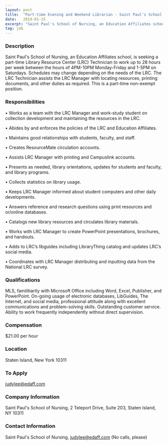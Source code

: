 ```yaml
---
layout: post
title:  "Part-time Evening and Weekend Librarian - Saint Paul's School of Nursing"
date:   2019-01-15
excerpt: "Saint Paul's School of Nursing, an Education Affiliates school, is seeking a part-time Library Resource Center (LRC) Technician to work up to 28 hours per week between the hours of 4PM-10PM Monday-Friday and 1-5PM on Saturdays. Schedules may change depending on the needs of the LRC. The LRC Technician assists..."
tag: job
---
```


### Description   

Saint Paul's School of Nursing, an Education Affiliates school, is seeking a part-time Library Resource Center (LRC) Technician to work up to 28 hours per week between the hours of 4PM-10PM Monday-Friday and 1-5PM on Saturdays.  Schedules may change depending on the needs of the LRC.  The LRC Technician assists the LRC Manager with locating resources, printing documents, and other duties as required.  This is a part-time non-exempt position.


### Responsibilities   


• Works as a team with the LRC Manager and work-study student on collection development and maintaining the resources in the LRC.

• Abides by and enforces the policies of the LRC and Education Affiliates.

• Maintains good relationships with students, faculty, and staff.

• Creates ResourceMate circulation accounts.

• Assists LRC Manager with printing and Campuslink accounts.

• Presents as needed, library orientations, updates for students and faculty, and library programs.

• Collects statistics on library usage.

• Keeps LRC Manager informed about student computers and other daily developments.

• Answers reference and research questions using print resources and or/online databases.

• Catalogs new library resources and circulates library materials.

• Works with LRC Manager to create PowerPoint presentations, brochures, and handouts.

• Adds to LRC’s libguides including LibraryThing catalog and updates LRC’s social media.

• Coordinates with LRC Manager distributing and inputting data from the National LRC survey. 




### Qualifications   

MLS, familitiarity with Microsoft Office including Word, Excel, Publisher, and PowerPoint.  On-going usage of electronic databases, LibGuides, The Internet, and social media, professional attitude along with excellent communications and problem-solving skills.  Outstanding customer service.  Ability to work frequently independently without direct supervision.


### Compensation   

$21.00 per hour


### Location   

Staten Island, New York 10311




### To Apply   

judylee@edaff.com


### Company Information   

Saint Paul's School of Nursing, 2 Teleport Drive, Suite 203, Staten Island, NY  10311


### Contact Information   

Saint Paul's School of Nursing, judylee@edaff.com (No calls, please)

